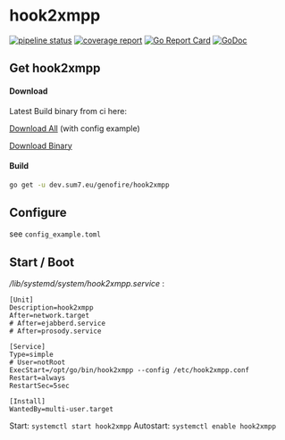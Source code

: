 # hook2xmpp


[![pipeline status](https://dev.sum7.eu/genofire/hook2xmpp/badges/master/pipeline.svg)](https://dev.sum7.eu/genofire/hook2xmpp/pipelines)
[![coverage report](https://dev.sum7.eu/genofire/hook2xmpp/badges/master/coverage.svg)](https://dev.sum7.eu/genofire/hook2xmpp/pipelines)
[![Go Report Card](https://goreportcard.com/badge/dev.sum7.eu/genofire/hook2xmpp)](https://goreportcard.com/report/dev.sum7.eu/genofire/hook2xmpp)
[![GoDoc](https://godoc.org/dev.sum7.eu/genofire/hook2xmpp?status.svg)](https://godoc.org/dev.sum7.eu/genofire/hook2xmpp)


## Get hook2xmpp

#### Download

Latest Build binary from ci here:

[Download All](https://dev.sum7.eu/genofire/hook2xmpp/-/jobs/artifacts/master/download/?job=build-my-project) (with config example)

[Download Binary](https://dev.sum7.eu/genofire/hook2xmpp/-/jobs/artifacts/master/raw/hook2xmpp?inline=false&job=build-my-project)

#### Build

```bash
go get -u dev.sum7.eu/genofire/hook2xmpp
```

## Configure

see `config_example.toml`

## Start / Boot

_/lib/systemd/system/hook2xmpp.service_ :
```
[Unit]
Description=hook2xmpp
After=network.target
# After=ejabberd.service
# After=prosody.service

[Service]
Type=simple
# User=notRoot
ExecStart=/opt/go/bin/hook2xmpp --config /etc/hook2xmpp.conf
Restart=always
RestartSec=5sec

[Install]
WantedBy=multi-user.target
```

Start: `systemctl start hook2xmpp`
Autostart: `systemctl enable hook2xmpp`
